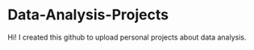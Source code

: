 # Data-Analysis-Projects

Hi! 
I created this github to upload personal projects about data analysis. 
